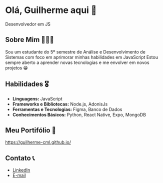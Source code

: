 # Olá, Guilherme aqui 👋
Desenvolvedor em JS

## Sobre Mim 👨🏽‍🦱
Sou um estudante do 5º semestre de Análise e Desenvolvimento de Sistemas com foco em aprimorar minhas habilidades em JavaScript
Estou sempre aberto a aprender novas tecnologias e me envolver em novos projetos 😁

## Habilidades 🎖️
- **Linguagens:** JavaScript 
- **Frameworks e Bibliotecas:** Node.js, AdonisJs
- **Ferramentas e Tecnologias:** Figma, Banco de Dados
- **Conhecimentos Básicos:** Python, React Native, Expo, MongoDB

## Meu Portifólio 🧩 
https://guilherme-cml.github.io/

## Contato 📞
- [LinkedIn](https://www.linkedin.com/in/guilhermecaetanolima)
- [E-mail](gcml1144@gmail.com)
